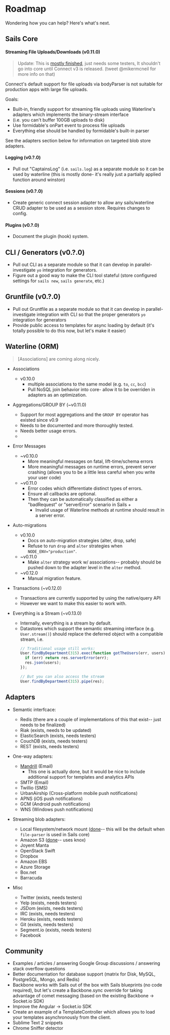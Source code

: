 # Roadmap


Wondering how you can help?  Here's what's next.

## Sails Core

#### Streaming File Uploads/Downloads (v0.11.0)

> Update: This is [mostly finished](https://github.com/mikermcneil/file-parser), just needs some testers, It shouldn't go into core until Connect v3 is released.
>         (tweet @mikermcneil for more info on that)

Connect's default support for file uploads via bodyParser is not suitable for production apps with large file uploads.

Goals:
  + Built-in, friendly support for streaming file uploads using Waterline's adapters which implements the binary-stream interface
  + (i.e. you can't buffer 100GB uploads to disk)
  + Use formidable's onPart event to process file uploads
  + Everything else should be handled by formidable's built-in parser

See the adapters section below for information on targeted blob store adapters.


#### Logging (v0.?.0)
+ Pull out "CaptainsLog" (i.e. `sails.log`) as a separate module so it can be used by waterline (this is mostly done- it's really just a partially applied function around winston)

#### Sessions  (v0.?.0)
+ Create generic connect session adapter to allow any sails/waterline CRUD adapter to be used as a session store. Requires changes to config.

#### Plugins  (v0.?.0)
+ Document the plugin (hook) system.

## CLI / Generators (v0.?.0)
+ Pull out CLI as a separate module so that it can develop in parallel- investigate `yo` integration for generators.
+ Figure out a good way to make the CLI tool stateful (store configured settings for `sails new`, `sails generate`, etc.)

## Gruntfile (v0.?.0)
+ Pull out Gruntfile as a separate module so that it can develop in parallel- investigate integration with CLI so that the proper generators `yo` integration for generators
+ Provide public access to templates for async loading by default (it's totally possible to do this now, but let's make it easier)



## Waterline (ORM)
> [Associations] are coming along nicely.

+ Associations
  + v0.10.0
    + multiple associations to the same model (e.g. `to`, `cc`, `bcc`)
    + Pull NoSQL join behavior into core- allow it to be overriden in adapters as an optimization.

+ Aggregations/GROUP BY (~v0.11.0)
  + Support for most aggregations and the `GROUP BY` operator has existed since v0.9
  + Needs to be documented and more thoroughly tested.
  + Needs better usage errors.
  + 

+ Error Messages
  + ~v0.10.0
    + More meaningful messages on fatal, lift-time/schema errors
    + More meaningful messages on runtime errors, prevent server crashing (allows you to be a little less careful when you write your user code)
  + ~v0.11.0
    + Error codes which differentiate distinct types of errors.
    + Ensure all callbacks are optional.
    + Then they can be automatically classified as either a "badRequest" or "serverError" scenario in Sails
      + 
      + Invalid usage of Waterline methods at runtime should result in a server error.

+ Auto-migrations
  + v0.10.0
    + Docs on auto-migration strategies (alter, drop, safe)
    + Refuse to run `drop` and `alter` strategies when `NODE_ENV="production"`.
  + ~v0.11.0
    + Make `alter` strategy work w/ associations-- probably should be pushed down to the adapter level in the `alter` method.
  + ~v0.12.0
    + Manual migration feature.


+ Transactions (~v0.12.0)
  + Transactions are currently supported by using the native/query API
  + However we want to make this easier to work with.

+ Everything is a Stream (~v0.13.0)
  + Internally, everything is a stream by default.
  + Datastores which support the semantic streaming interface (e.g. `User.stream()`) should replace the deferred object with a compatible stream, i.e.
    ```javascript
    // Traditional usage still works:
    User.findByDepartment(315).exec(function gotTheUsers(err, users){
      if (err) return res.serverError(err);
      res.json(users);
    });

    // But you can also access the stream
    User.findByDepartment(315).pipe(res);
    ```



## Adapters

+ Semantic interfcace:
  + Redis (there are a couple of implementations of this that exist-- just needs to be finalized)
  + Riak (exists, needs to be updated)
  + ElasticSearch (exists, needs testers)
  + CouchDB (exists, needs testers)
  + REST (exists, needs testers)

+ One-way adapters:
  + [Mandrill](https://github.com/mikermcneil/sails-mandrill) (Email)
    + This one is actually done, but it would be nice to include additional support for templates and analytics APIs
  + SMTP (Email)
  + Twillio (SMS)
  + UrbanAirship (Cross-platform mobile push notifications)
  + APNS (iOS push notifications)
  + GCM (Android push notifications)
  + WNS (Windows push notifications)

+ Streaming blob adapters:
  + Local filesystem/network mount ([done](https://github.com/balderdashy/sails-local-fs)-- this will be the default when `file-parser` is used in Sails core)
  + Amazon S3 ([done](https://github.com/mikermcneil/sails-s3)-- uses knox)
  + Joyent Manta
  + OpenStack Swift
  + Dropbox
  + Amazon EBS
  + Azure Storage
  + Box.net
  + Barracuda

+ Misc
  + Twitter (exists, needs testers)
  + Yelp (exists, needs testers)
  + JSDom (exists, needs testers)
  + IRC (exists, needs testers)
  + Heroku (exists, needs testers)
  + Git (exists, needs testers)
  + Segment.io (exists, needs testers)
  + Facebook




## Community
+ Examples / articles / answering Google Group discussions / answering stack overflow questions
+ Better documentation for database support (matrix for Disk, MySQL, PostgreSQL, Mongo, and Redis)
+ Backbone works with Sails out of the box with Sails blueprints (no code required), but let's create a Backbone.sync override for taking advantage of comet messaging (based on the existing Backbone -> Socket.io SDK)
+ Improve the Angular -> Socket.io SDK
+ Create an example of a TemplateController which allows you to load your templates asynchronously from the client.
+ Sublime Text 2 snippets
+ Chrome Sniffer detector
